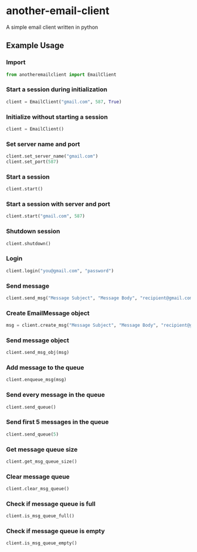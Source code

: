 # another-email-client
A simple email client written in python

## Example Usage

### Import
```python
from anotheremailclient import EmailClient
```

### Start a session during initialization
```python
client = EmailClient("gmail.com", 587, True)
```

### Initialize without starting a session
```python
client = EmailClient()
```

### Set server name and port
```python
client.set_server_name("gmail.com")
client.set_port(587)
```

### Start a session
```python
client.start()
```

### Start a session with server and port
```python
client.start("gmail.com", 587)
```

### Shutdown session
```python
client.shutdown()
```

### Login
```python
client.login("you@gmail.com", "password")
```

### Send message
```python
client.send_msg("Message Subject", "Message Body", "recipient@gmail.com")
```

### Create EmailMessage object
```python
msg = client.create_msg("Message Subject", "Message Body", "recipient@gmail.com")
```

### Send message object
```python
client.send_msg_obj(msg)
```

### Add message to the queue
```python
client.enqueue_msg(msg)
```

### Send every message in the queue
```python
client.send_queue()
```

### Send first 5 messages in the queue
```python
client.send_queue(5)
```

### Get message queue size
```python
client.get_msg_queue_size()
```

### Clear message queue
```python
client.clear_msg_queue()
```

### Check if message queue is full
```python
client.is_msg_queue_full()
```

### Check if message queue is empty
```python
client.is_msg_queue_empty()
```